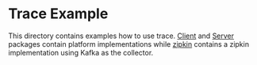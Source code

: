 # Trace Example

This directory contains examples how to use trace. [Client](https://github.com/micro/go-platform/tree/trace/trace/client) and [Server](https://github.com/micro/go-platform/tree/trace/trace/server) packages contain platform implementations while [zipkin](https://github.com/micro/go-platform/tree/trace/trace/zipkin) contains a zipkin implementation using Kafka as the collector.
